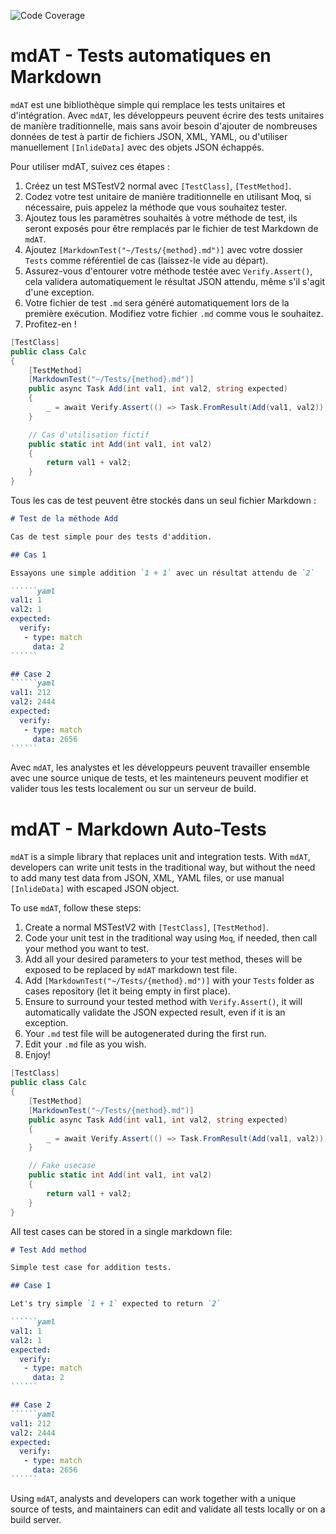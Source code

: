 ![Code Coverage](https://img.shields.io/badge/Code%20Coverage-92%25-success?style=flat)

# mdAT - Tests automatiques en Markdown

``mdAT`` est une bibliothèque simple qui remplace les tests unitaires et d'intégration. Avec ``mdAT``, les développeurs peuvent écrire des tests unitaires de manière traditionnelle, mais sans avoir besoin d'ajouter de nombreuses données de test à partir de fichiers JSON, XML, YAML, ou d'utiliser manuellement ``[InlideData]`` avec des objets JSON échappés.

Pour utiliser mdAT, suivez ces étapes :

1. Créez un test MSTestV2 normal avec ``[TestClass]``, ``[TestMethod]``.
2. Codez votre test unitaire de manière traditionnelle en utilisant Moq, si nécessaire, puis appelez la méthode que vous souhaitez tester.
3. Ajoutez tous les paramètres souhaités à votre méthode de test, ils seront exposés pour être remplacés par le fichier de test Markdown de ``mdAT``.
4. Ajoutez ``[MarkdownTest("~/Tests/{method}.md")]`` avec votre dossier ``Tests`` comme référentiel de cas (laissez-le vide au départ).
5. Assurez-vous d'entourer votre méthode testée avec ``Verify.Assert()``, cela validera automatiquement le résultat JSON attendu, même s'il s'agit d'une exception.
6. Votre fichier de test ``.md`` sera généré automatiquement lors de la première exécution.
Modifiez votre fichier ``.md`` comme vous le souhaitez.
7. Profitez-en !


````csharp
[TestClass]
public class Calc
{
    [TestMethod]
    [MarkdownTest("~/Tests/{method}.md")]
    public async Task Add(int val1, int val2, string expected)
    {
        _ = await Verify.Assert(() => Task.FromResult(Add(val1, val2)), expected);
    }

    // Cas d'utilisation fictif
    public static int Add(int val1, int val2)
    {
        return val1 + val2;
    }
}
````

Tous les cas de test peuvent être stockés dans un seul fichier Markdown :

```````md
# Test de la méthode Add

Cas de test simple pour des tests d'addition.

## Cas 1

Essayons une simple addition `1 + 1` avec un résultat attendu de `2`

``````yaml
val1: 1
val2: 1
expected: 
  verify:
   - type: match
     data: 2
``````

## Case 2
``````yaml
val1: 212
val2: 2444
expected: 
  verify:
   - type: match
     data: 2656
``````
```````

Avec `mdAT`, les analystes et les développeurs peuvent travailler ensemble avec une source unique de tests, et les mainteneurs peuvent modifier et valider tous les tests localement ou sur un serveur de build.

# mdAT - Markdown Auto-Tests

``mdAT`` is a simple library that replaces unit and integration tests. With ``mdAT``, developers can write unit tests in the traditional way, but without the need to add many test data from JSON, XML, YAML files, or use manual ``[InlideData]`` with escaped JSON object.

To use ``mdAT``, follow these steps:

1. Create a normal MSTestV2 with `[TestClass]`, `[TestMethod]`.
1. Code your unit test in the traditional way using `Moq`, if needed, then call your method you want to test.
1. Add all your desired parameters to your test method, theses will be exposed to be replaced by ``mdAT`` markdown test file.
1. Add `[MarkdownTest("~/Tests/{method}.md")]` with your `Tests` folder as cases repository (let it being empty in first place).
1. Ensure to surround your tested method with `Verify.Assert()`, it will automatically validate the JSON expected result, even if it is an exception.
1. Your `.md` test file will be autogenerated during the first run.
1. Edit your `.md` file as you wish.
1. Enjoy!

````csharp
[TestClass]
public class Calc
{
    [TestMethod]
    [MarkdownTest("~/Tests/{method}.md")]
    public async Task Add(int val1, int val2, string expected)
    {
        _ = await Verify.Assert(() => Task.FromResult(Add(val1, val2)), expected);
    }

    // Fake usecase
    public static int Add(int val1, int val2)
    {
        return val1 + val2;
    }
}
````

All test cases can be stored in a single markdown file:

```````md
# Test Add method

Simple test case for addition tests.

## Case 1

Let's try simple `1 + 1` expected to return `2`

``````yaml
val1: 1
val2: 1
expected: 
  verify:
   - type: match
     data: 2
``````

## Case 2
``````yaml
val1: 212
val2: 2444
expected: 
  verify:
   - type: match
     data: 2656
``````
```````

Using `mdAT`, analysts and developers can work together with a unique source of tests, and maintainers can edit and validate all tests locally or on a build server.